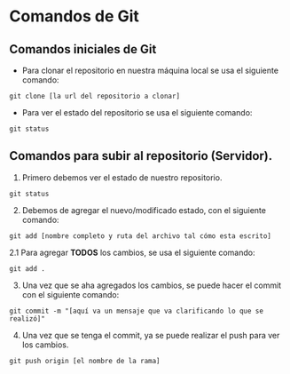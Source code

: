 # Comandos de Git
## Comandos iniciales de Git
+ Para clonar el repositorio en nuestra máquina local se usa el siguiente comando:
```Shell
git clone [la url del repositorio a clonar]
```
+ Para ver el estado del repositorio se usa el siguiente comando:
```Shell
git status
```

## Comandos para subir al repositorio (Servidor).
1. Primero debemos ver el estado de nuestro repositorio.
```Shell
git status
```
2. Debemos de agregar el nuevo/modificado estado, con el siguiente comando:
```Shell
git add [nombre completo y ruta del archivo tal cómo esta escrito]
```
2.1 Para agregar **TODOS** los cambios, se usa el siguiente comando:
```Shell
git add .
```
3. Una vez que se aha agregados los cambios, se puede hacer el commit con el siguiente comando:
```Shell
git commit -m "[aquí va un mensaje que va clarificando lo que se realizó]"
```
4. Una vez que se tenga el commit, ya se puede realizar el push para ver los cambios.
```Shell
git push origin [el nombre de la rama]
```
